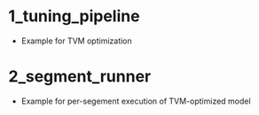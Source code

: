 # 1_tuning_pipeline
* Example for TVM optimization

# 2_segment_runner
* Example for per-segement execution of TVM-optimized model